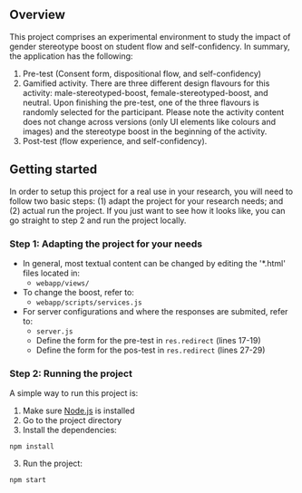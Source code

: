 ## Overview
This project comprises an experimental environment to study the impact of gender stereotype boost on student flow and self-confidency. In summary, the application has the following:
1. Pre-test (Consent form, dispositional flow, and self-confidency)
2. Gamified activity. There are three different design flavours for this activity: male-stereotyped-boost, female-stereotyped-boost, and neutral. Upon finishing the pre-test, one of the three flavours is randomly selected for the participant. Please note the activity content does not change across versions (only UI elements like colours and images) and the stereotype boost in the beginning of the activity.
3. Post-test (flow experience, and self-confidency).


## Getting started

In order to setup this project for a real use in your research, you will need to follow two basic steps: (1) adapt the project for your research needs; and (2) actual run the project. If you just want to see how it looks like, you can go straight to step 2 and run the project locally.  

### Step 1: Adapting the project for your needs

* In general, most textual content can be changed by editing the '*.html' files located in:
	* `webapp/views/`
* To change the boost, refer to:
	* `webapp/scripts/services.js`
* For server configurations and where the responses are submited, refer to:
	* `server.js`
	* Define the form for the pre-test in `res.redirect` (lines 17-19)
	* Define the form for the pos-test in `res.redirect` (lines 27-29)

### Step 2: Running the project
A simple way to run this project is:

1. Make sure [Node.js](https://nodejs.org/) is installed
2. Go to the project directory
2. Install the dependencies:
```
npm install
```
3. Run the project:
```
npm start
```
